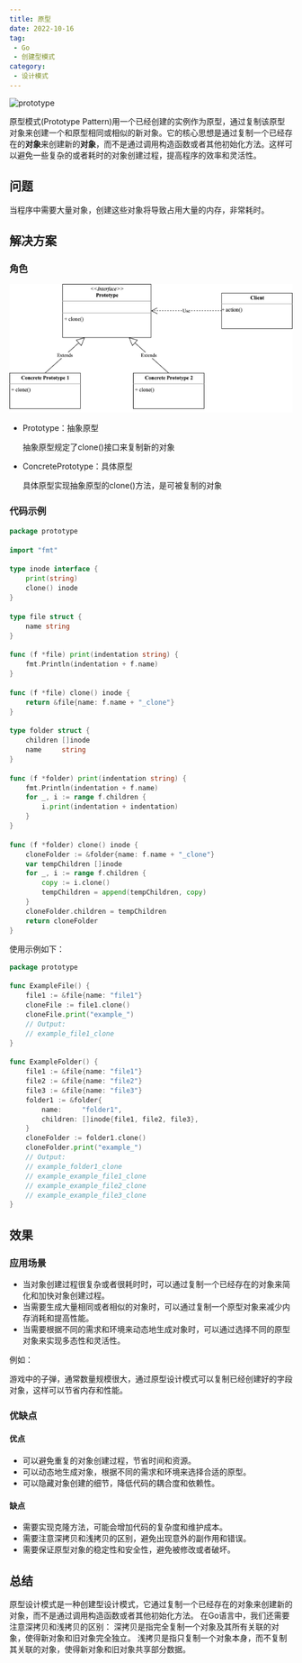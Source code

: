 ```yaml
---
title: 原型
date: 2022-10-16
tag:
 - Go
 - 创建型模式
category:
 - 设计模式
---
```


![prototype](https://refactoringguru.cn/images/patterns/content/prototype/prototype-2x.png)

<!-- more -->

原型模式(Prototype Pattern)用一个已经创建的实例作为原型，通过复制该原型对象来创建一个和原型相同或相似的新对象。它的核心思想是通过复制一个已经存在的**对象**来创建新的**对象**，而不是通过调用构造函数或者其他初始化方法。这样可以避免一些复杂的或者耗时的对象创建过程，提高程序的效率和灵活性。

## 问题

当程序中需要大量对象，创建这些对象将导致占用大量的内存，非常耗时。

## 解决方案

### 角色

![prototype](../images/prototype.png)

- Prototype：抽象原型

  抽象原型规定了clone()接口来复制新的对象

- ConcretePrototype：具体原型

  具体原型实现抽象原型的clone()方法，是可被复制的对象

### 代码示例

```go
package prototype

import "fmt"

type inode interface {
	print(string)
	clone() inode
}

type file struct {
	name string
}

func (f *file) print(indentation string) {
	fmt.Println(indentation + f.name)
}

func (f *file) clone() inode {
	return &file{name: f.name + "_clone"}
}

type folder struct {
	children []inode
	name     string
}

func (f *folder) print(indentation string) {
	fmt.Println(indentation + f.name)
	for _, i := range f.children {
		i.print(indentation + indentation)
	}
}

func (f *folder) clone() inode {
	cloneFolder := &folder{name: f.name + "_clone"}
	var tempChildren []inode
	for _, i := range f.children {
		copy := i.clone()
		tempChildren = append(tempChildren, copy)
	}
	cloneFolder.children = tempChildren
	return cloneFolder
}
```

使用示例如下：

```go
package prototype

func ExampleFile() {
	file1 := &file{name: "file1"}
	cloneFile := file1.clone()
	cloneFile.print("example_")
	// Output:
	// example_file1_clone
}

func ExampleFolder() {
	file1 := &file{name: "file1"}
	file2 := &file{name: "file2"}
	file3 := &file{name: "file3"}
	folder1 := &folder{
		name:     "folder1",
		children: []inode{file1, file2, file3},
	}
	cloneFolder := folder1.clone()
	cloneFolder.print("example_")
	// Output:
	// example_folder1_clone
	// example_example_file1_clone
	// example_example_file2_clone
	// example_example_file3_clone
}
```

## 效果

### 应用场景

- 当对象创建过程很复杂或者很耗时时，可以通过复制一个已经存在的对象来简化和加快对象创建过程。
- 当需要生成大量相同或者相似的对象时，可以通过复制一个原型对象来减少内存消耗和提高性能。
- 当需要根据不同的需求和环境来动态地生成对象时，可以通过选择不同的原型对象来实现多态性和灵活性。

例如：

游戏中的子弹，通常数量规模很大，通过原型设计模式可以复制已经创建好的字段对象，这样可以节省内存和性能。

### 优缺点

#### 优点

- 可以避免重复的对象创建过程，节省时间和资源。
- 可以动态地生成对象，根据不同的需求和环境来选择合适的原型。
- 可以隐藏对象创建的细节，降低代码的耦合度和依赖性。

#### 缺点

- 需要实现克隆方法，可能会增加代码的复杂度和维护成本。
- 需要注意深拷贝和浅拷贝的区别，避免出现意外的副作用和错误。
- 需要保证原型对象的稳定性和安全性，避免被修改或者破坏。

## 总结

原型设计模式是一种创建型设计模式，它通过复制一个已经存在的对象来创建新的对象，而不是通过调用构造函数或者其他初始化方法。
在Go语言中，我们还需要注意深拷贝和浅拷贝的区别：
深拷贝是指完全复制一个对象及其所有关联的对象，使得新对象和旧对象完全独立。
浅拷贝是指只复制一个对象本身，而不复制其关联的对象，使得新对象和旧对象共享部分数据。
